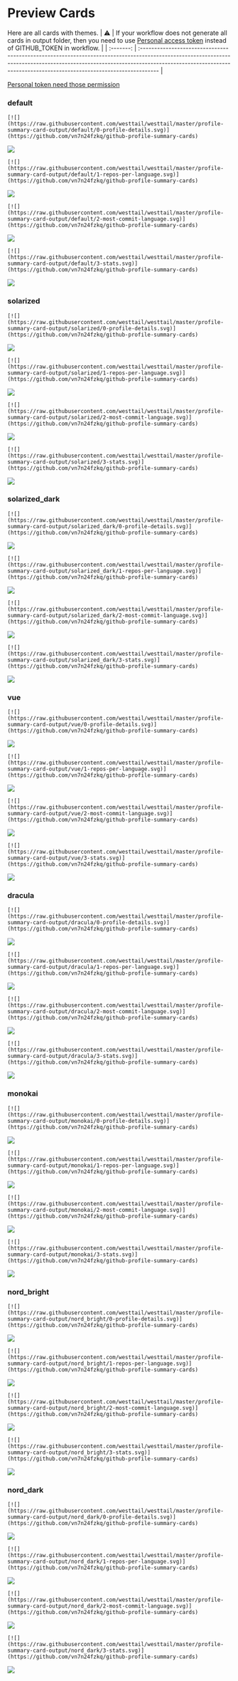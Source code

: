 
# Preview Cards

Here are all cards with themes.
| :warning: | If your workflow does not generate all cards in output folder, then you need to use [Personal access token](https://docs.github.com/en/actions/configuring-and-managing-workflows/creating-and-storing-encrypted-secrets) instead of GITHUB_TOKEN in workflow. |
| :-------: | :------------------------------------------------------------------------------------------------------------------------------------------------------------------------------------------------------------------------------------------------ |

[Personal token need those permission](https://github.com/vn7n24fzkq/github-profile-summary-cards/wiki/Personal-access-token-permissions)


### default


```
[![](https://raw.githubusercontent.com/westtail/westtail/master/profile-summary-card-output/default/0-profile-details.svg)](https://github.com/vn7n24fzkq/github-profile-summary-cards)
```
![](https://raw.githubusercontent.com/westtail/westtail/master/profile-summary-card-output/default/0-profile-details.svg)


```
[![](https://raw.githubusercontent.com/westtail/westtail/master/profile-summary-card-output/default/1-repos-per-language.svg)](https://github.com/vn7n24fzkq/github-profile-summary-cards)
```
![](https://raw.githubusercontent.com/westtail/westtail/master/profile-summary-card-output/default/1-repos-per-language.svg)


```
[![](https://raw.githubusercontent.com/westtail/westtail/master/profile-summary-card-output/default/2-most-commit-language.svg)](https://github.com/vn7n24fzkq/github-profile-summary-cards)
```
![](https://raw.githubusercontent.com/westtail/westtail/master/profile-summary-card-output/default/2-most-commit-language.svg)


```
[![](https://raw.githubusercontent.com/westtail/westtail/master/profile-summary-card-output/default/3-stats.svg)](https://github.com/vn7n24fzkq/github-profile-summary-cards)
```
![](https://raw.githubusercontent.com/westtail/westtail/master/profile-summary-card-output/default/3-stats.svg)


### solarized


```
[![](https://raw.githubusercontent.com/westtail/westtail/master/profile-summary-card-output/solarized/0-profile-details.svg)](https://github.com/vn7n24fzkq/github-profile-summary-cards)
```
![](https://raw.githubusercontent.com/westtail/westtail/master/profile-summary-card-output/solarized/0-profile-details.svg)


```
[![](https://raw.githubusercontent.com/westtail/westtail/master/profile-summary-card-output/solarized/1-repos-per-language.svg)](https://github.com/vn7n24fzkq/github-profile-summary-cards)
```
![](https://raw.githubusercontent.com/westtail/westtail/master/profile-summary-card-output/solarized/1-repos-per-language.svg)


```
[![](https://raw.githubusercontent.com/westtail/westtail/master/profile-summary-card-output/solarized/2-most-commit-language.svg)](https://github.com/vn7n24fzkq/github-profile-summary-cards)
```
![](https://raw.githubusercontent.com/westtail/westtail/master/profile-summary-card-output/solarized/2-most-commit-language.svg)


```
[![](https://raw.githubusercontent.com/westtail/westtail/master/profile-summary-card-output/solarized/3-stats.svg)](https://github.com/vn7n24fzkq/github-profile-summary-cards)
```
![](https://raw.githubusercontent.com/westtail/westtail/master/profile-summary-card-output/solarized/3-stats.svg)


### solarized_dark


```
[![](https://raw.githubusercontent.com/westtail/westtail/master/profile-summary-card-output/solarized_dark/0-profile-details.svg)](https://github.com/vn7n24fzkq/github-profile-summary-cards)
```
![](https://raw.githubusercontent.com/westtail/westtail/master/profile-summary-card-output/solarized_dark/0-profile-details.svg)


```
[![](https://raw.githubusercontent.com/westtail/westtail/master/profile-summary-card-output/solarized_dark/1-repos-per-language.svg)](https://github.com/vn7n24fzkq/github-profile-summary-cards)
```
![](https://raw.githubusercontent.com/westtail/westtail/master/profile-summary-card-output/solarized_dark/1-repos-per-language.svg)


```
[![](https://raw.githubusercontent.com/westtail/westtail/master/profile-summary-card-output/solarized_dark/2-most-commit-language.svg)](https://github.com/vn7n24fzkq/github-profile-summary-cards)
```
![](https://raw.githubusercontent.com/westtail/westtail/master/profile-summary-card-output/solarized_dark/2-most-commit-language.svg)


```
[![](https://raw.githubusercontent.com/westtail/westtail/master/profile-summary-card-output/solarized_dark/3-stats.svg)](https://github.com/vn7n24fzkq/github-profile-summary-cards)
```
![](https://raw.githubusercontent.com/westtail/westtail/master/profile-summary-card-output/solarized_dark/3-stats.svg)


### vue


```
[![](https://raw.githubusercontent.com/westtail/westtail/master/profile-summary-card-output/vue/0-profile-details.svg)](https://github.com/vn7n24fzkq/github-profile-summary-cards)
```
![](https://raw.githubusercontent.com/westtail/westtail/master/profile-summary-card-output/vue/0-profile-details.svg)


```
[![](https://raw.githubusercontent.com/westtail/westtail/master/profile-summary-card-output/vue/1-repos-per-language.svg)](https://github.com/vn7n24fzkq/github-profile-summary-cards)
```
![](https://raw.githubusercontent.com/westtail/westtail/master/profile-summary-card-output/vue/1-repos-per-language.svg)


```
[![](https://raw.githubusercontent.com/westtail/westtail/master/profile-summary-card-output/vue/2-most-commit-language.svg)](https://github.com/vn7n24fzkq/github-profile-summary-cards)
```
![](https://raw.githubusercontent.com/westtail/westtail/master/profile-summary-card-output/vue/2-most-commit-language.svg)


```
[![](https://raw.githubusercontent.com/westtail/westtail/master/profile-summary-card-output/vue/3-stats.svg)](https://github.com/vn7n24fzkq/github-profile-summary-cards)
```
![](https://raw.githubusercontent.com/westtail/westtail/master/profile-summary-card-output/vue/3-stats.svg)


### dracula


```
[![](https://raw.githubusercontent.com/westtail/westtail/master/profile-summary-card-output/dracula/0-profile-details.svg)](https://github.com/vn7n24fzkq/github-profile-summary-cards)
```
![](https://raw.githubusercontent.com/westtail/westtail/master/profile-summary-card-output/dracula/0-profile-details.svg)


```
[![](https://raw.githubusercontent.com/westtail/westtail/master/profile-summary-card-output/dracula/1-repos-per-language.svg)](https://github.com/vn7n24fzkq/github-profile-summary-cards)
```
![](https://raw.githubusercontent.com/westtail/westtail/master/profile-summary-card-output/dracula/1-repos-per-language.svg)


```
[![](https://raw.githubusercontent.com/westtail/westtail/master/profile-summary-card-output/dracula/2-most-commit-language.svg)](https://github.com/vn7n24fzkq/github-profile-summary-cards)
```
![](https://raw.githubusercontent.com/westtail/westtail/master/profile-summary-card-output/dracula/2-most-commit-language.svg)


```
[![](https://raw.githubusercontent.com/westtail/westtail/master/profile-summary-card-output/dracula/3-stats.svg)](https://github.com/vn7n24fzkq/github-profile-summary-cards)
```
![](https://raw.githubusercontent.com/westtail/westtail/master/profile-summary-card-output/dracula/3-stats.svg)


### monokai


```
[![](https://raw.githubusercontent.com/westtail/westtail/master/profile-summary-card-output/monokai/0-profile-details.svg)](https://github.com/vn7n24fzkq/github-profile-summary-cards)
```
![](https://raw.githubusercontent.com/westtail/westtail/master/profile-summary-card-output/monokai/0-profile-details.svg)


```
[![](https://raw.githubusercontent.com/westtail/westtail/master/profile-summary-card-output/monokai/1-repos-per-language.svg)](https://github.com/vn7n24fzkq/github-profile-summary-cards)
```
![](https://raw.githubusercontent.com/westtail/westtail/master/profile-summary-card-output/monokai/1-repos-per-language.svg)


```
[![](https://raw.githubusercontent.com/westtail/westtail/master/profile-summary-card-output/monokai/2-most-commit-language.svg)](https://github.com/vn7n24fzkq/github-profile-summary-cards)
```
![](https://raw.githubusercontent.com/westtail/westtail/master/profile-summary-card-output/monokai/2-most-commit-language.svg)


```
[![](https://raw.githubusercontent.com/westtail/westtail/master/profile-summary-card-output/monokai/3-stats.svg)](https://github.com/vn7n24fzkq/github-profile-summary-cards)
```
![](https://raw.githubusercontent.com/westtail/westtail/master/profile-summary-card-output/monokai/3-stats.svg)


### nord_bright


```
[![](https://raw.githubusercontent.com/westtail/westtail/master/profile-summary-card-output/nord_bright/0-profile-details.svg)](https://github.com/vn7n24fzkq/github-profile-summary-cards)
```
![](https://raw.githubusercontent.com/westtail/westtail/master/profile-summary-card-output/nord_bright/0-profile-details.svg)


```
[![](https://raw.githubusercontent.com/westtail/westtail/master/profile-summary-card-output/nord_bright/1-repos-per-language.svg)](https://github.com/vn7n24fzkq/github-profile-summary-cards)
```
![](https://raw.githubusercontent.com/westtail/westtail/master/profile-summary-card-output/nord_bright/1-repos-per-language.svg)


```
[![](https://raw.githubusercontent.com/westtail/westtail/master/profile-summary-card-output/nord_bright/2-most-commit-language.svg)](https://github.com/vn7n24fzkq/github-profile-summary-cards)
```
![](https://raw.githubusercontent.com/westtail/westtail/master/profile-summary-card-output/nord_bright/2-most-commit-language.svg)


```
[![](https://raw.githubusercontent.com/westtail/westtail/master/profile-summary-card-output/nord_bright/3-stats.svg)](https://github.com/vn7n24fzkq/github-profile-summary-cards)
```
![](https://raw.githubusercontent.com/westtail/westtail/master/profile-summary-card-output/nord_bright/3-stats.svg)


### nord_dark


```
[![](https://raw.githubusercontent.com/westtail/westtail/master/profile-summary-card-output/nord_dark/0-profile-details.svg)](https://github.com/vn7n24fzkq/github-profile-summary-cards)
```
![](https://raw.githubusercontent.com/westtail/westtail/master/profile-summary-card-output/nord_dark/0-profile-details.svg)


```
[![](https://raw.githubusercontent.com/westtail/westtail/master/profile-summary-card-output/nord_dark/1-repos-per-language.svg)](https://github.com/vn7n24fzkq/github-profile-summary-cards)
```
![](https://raw.githubusercontent.com/westtail/westtail/master/profile-summary-card-output/nord_dark/1-repos-per-language.svg)


```
[![](https://raw.githubusercontent.com/westtail/westtail/master/profile-summary-card-output/nord_dark/2-most-commit-language.svg)](https://github.com/vn7n24fzkq/github-profile-summary-cards)
```
![](https://raw.githubusercontent.com/westtail/westtail/master/profile-summary-card-output/nord_dark/2-most-commit-language.svg)


```
[![](https://raw.githubusercontent.com/westtail/westtail/master/profile-summary-card-output/nord_dark/3-stats.svg)](https://github.com/vn7n24fzkq/github-profile-summary-cards)
```
![](https://raw.githubusercontent.com/westtail/westtail/master/profile-summary-card-output/nord_dark/3-stats.svg)

